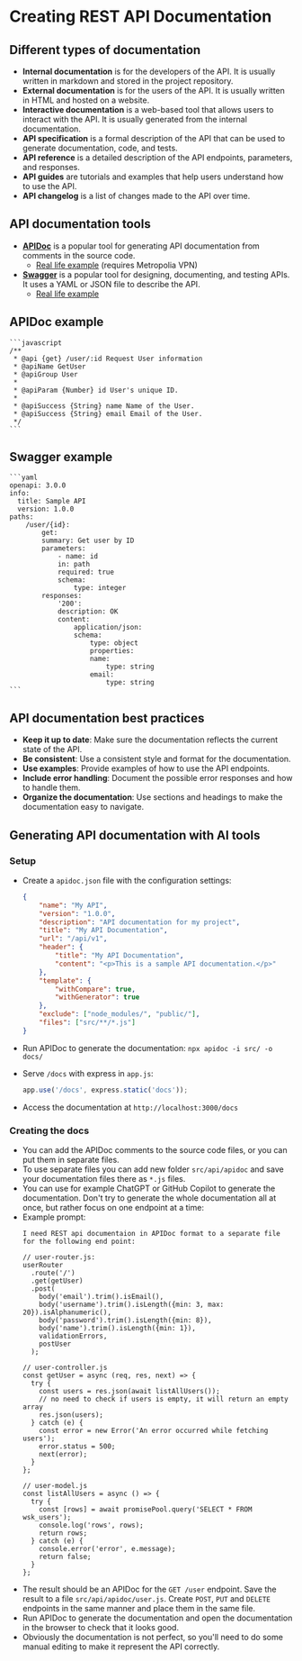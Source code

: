 # Creating REST API Documentation

## Different types of documentation

- **Internal documentation** is for the developers of the API. It is usually written in markdown and stored in the project repository.
- **External documentation** is for the users of the API. It is usually written in HTML and hosted on a website.
- **Interactive documentation** is a web-based tool that allows users to interact with the API. It is usually generated from the internal documentation.
- **API specification** is a formal description of the API that can be used to generate documentation, code, and tests.
- **API reference** is a detailed description of the API endpoints, parameters, and responses.
- **API guides** are tutorials and examples that help users understand how to use the API.
- **API changelog** is a list of changes made to the API over time.

## API documentation tools

- **[APIDoc](https://apidocjs.com/)** is a popular tool for generating API documentation from comments in the source code.
   - [Real life example](https://10.120.32.94/media-api/) (requires Metropolia VPN)
- **[Swagger](https://swagger.io/solutions/api-documentation/)** is a popular tool for designing, documenting, and testing APIs. It uses a YAML or JSON file to describe the API.
   - [Real life example](http://lipas.cc.jyu.fi/api/index.html)

## APIDoc example

    ```javascript
    /**
     * @api {get} /user/:id Request User information
     * @apiName GetUser
     * @apiGroup User
     *
     * @apiParam {Number} id User's unique ID.
     *
     * @apiSuccess {String} name Name of the User.
     * @apiSuccess {String} email Email of the User.
     */
    ```

## Swagger example

    ```yaml
    openapi: 3.0.0
    info:
      title: Sample API
      version: 1.0.0
    paths:
        /user/{id}:
            get:
            summary: Get user by ID
            parameters:
                - name: id
                in: path
                required: true
                schema:
                    type: integer
            responses:
                '200':
                description: OK
                content:
                    application/json:
                    schema:
                        type: object
                        properties:
                        name:
                            type: string
                        email:
                            type: string
    ```

## API documentation best practices

- **Keep it up to date**: Make sure the documentation reflects the current state of the API.
- **Be consistent**: Use a consistent style and format for the documentation.
- **Use examples**: Provide examples of how to use the API endpoints.
- **Include error handling**: Document the possible error responses and how to handle them.
- **Organize the documentation**: Use sections and headings to make the documentation easy to navigate.

## Generating API documentation with AI tools

### Setup

- Create a `apidoc.json` file with the configuration settings: 
    
    ```json
    {
        "name": "My API",
        "version": "1.0.0",
        "description": "API documentation for my project",
        "title": "My API Documentation",
        "url": "/api/v1",
        "header": {
            "title": "My API Documentation",
            "content": "<p>This is a sample API documentation.</p>"
        },
        "template": {
            "withCompare": true,
            "withGenerator": true
        },
        "exclude": ["node_modules/", "public/"],
        "files": ["src/**/*.js"]
    }
    ```
- Run APIDoc to generate the documentation: `npx apidoc -i src/ -o docs/`
- Serve `/docs` with express in `app.js`: 

    ```javascript
    app.use('/docs', express.static('docs'));
    ```
- Access the documentation at `http://localhost:3000/docs`

### Creating the docs
- You can add the APIDoc comments to the source code files, or you can put them in separate files.
- To use separate files you can add new folder `src/api/apidoc` and save your documentation files there as `*.js` files.
- You can use for example ChatGPT or GitHub Copilot to generate the documentation. Don't try to generate the whole documentation all at once, but rather focus on one endpoint at a time: 
- Example prompt:
    ```text
    I need REST api documentaion in APIDoc format to a separate file for the following end point:
    
    // user-router.js:
    userRouter
      .route('/')
      .get(getUser)
      .post(
        body('email').trim().isEmail(),
        body('username').trim().isLength({min: 3, max: 20}).isAlphanumeric(),
        body('password').trim().isLength({min: 8}),
        body('name').trim().isLength({min: 1}),
        validationErrors,
        postUser
      );
    
    // user-controller.js
    const getUser = async (req, res, next) => {
      try {
        const users = res.json(await listAllUsers());
        // no need to check if users is empty, it will return an empty array
        res.json(users);
      } catch (e) {
        const error = new Error('An error occurred while fetching users');
        error.status = 500;
        next(error);
      }
    };
    
    // user-model.js
    const listAllUsers = async () => {
      try {
        const [rows] = await promisePool.query('SELECT * FROM wsk_users');
        console.log('rows', rows);
        return rows;
      } catch (e) {
        console.error('error', e.message);
        return false;
      }
    };
    
    ```
- The result should be an APIDoc for the `GET /user` endpoint. Save the result to a file `src/api/apidoc/user.js`. Create `POST`,  `PUT` and `DELETE` endpoints in the same manner and place them in the same file. 
- Run APIDoc to generate the documentation and open the documentation in the browser to check that it looks good.
- Obviously the documentation is not perfect, so you'll need to do some manual editing to make it represent the API correctly.
